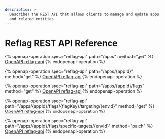 ```yaml
---
description: >-
  Describes the REST API that allows clients to manage and update apps, flags
  and related entities.
---
```


# Reflag REST API Reference

{% openapi-operation spec="reflag-api" path="/apps" method="get" %}
[OpenAPI reflag-api](https://app.reflag.com/openapi.json)
{% endopenapi-operation %}

{% openapi-operation spec="reflag-api" path="/apps/{appId}" method="get" %}
[OpenAPI reflag-api](https://app.reflag.com/openapi.json)
{% endopenapi-operation %}

{% openapi-operation spec="reflag-api" path="/apps/{appId}/flags" method="get" %}
[OpenAPI reflag-api](https://app.reflag.com/openapi.json)
{% endopenapi-operation %}

{% openapi-operation spec="reflag-api" path="/apps/{appId}/flags/{flagKey}/targeting/{envId}" method="get" %}
[OpenAPI reflag-api](https://app.reflag.com/openapi.json)
{% endopenapi-operation %}

{% openapi-operation spec="reflag-api" path="/apps/{appId}/flags/specific-targets/{envId}" method="patch" %}
[OpenAPI reflag-api](https://app.reflag.com/openapi.json)
{% endopenapi-operation %}
